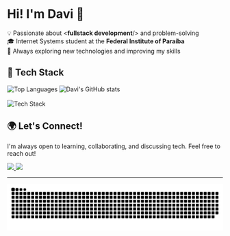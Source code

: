 # Hi! I'm Davi 👋

💡 Passionate about <**fullstack development**/> and problem-solving<br>
🎓 Internet Systems student at the **Federal Institute of Paraíba**<br>
📖 Always exploring new technologies and improving my skills

## 🚀 Tech Stack  

<div>
  <img height=170 src="https://github-readme-stats.vercel.app/api/top-langs/?username=davicesarm&layout=compact&theme=tokyonight&border_color=2f353d" alt="Top Languages">
  <img height=170 src="https://github-readme-stats.vercel.app/api?username=davicesarm&show_icons=true&theme=tokyonight&border_color=2f353d" alt="Davi's GitHub stats"/>
</div>
<br>
<img src="https://skillicons.dev/icons?i=python,ts,tailwind,next,flask,django,mysql,postgres,cpp,unity,cs" alt="Tech Stack"/>

## 🌍 Let's Connect!  
I'm always open to learning, collaborating, and discussing tech. Feel free to reach out!

<a href="https://www.linkedin.com/in/davicesar">
  <img src="https://img.shields.io/badge/LinkedIn-0077B5?style=for-the-badge&logo=linkedin&logoColor=white">
</a>
<a href="mailto:davicesarmorais@gmail.com">
  <img src="https://img.shields.io/badge/Gmail-D14836?style=for-the-badge&logo=gmail&logoColor=white">
</a>

---

<!-- GitHub Contribution Snake Animation -->
<picture>
  <source media="(prefers-color-scheme: dark)" srcset="https://raw.githubusercontent.com/platane/snk/output/github-contribution-grid-snake-dark.svg"/>
  <source media="(prefers-color-scheme: light)" srcset="https://raw.githubusercontent.com/platane/snk/output/github-contribution-grid-snake.svg"/>
  <img alt="GitHub Contribution Grid Snake Animation" src="https://raw.githubusercontent.com/platane/snk/output/github-contribution-grid-snake.svg"/>
</picture>
